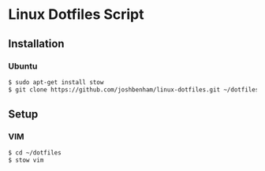 # Linux Dotfiles Script

## Installation

### Ubuntu

```bash
$ sudo apt-get install stow
$ git clone https://github.com/joshbenham/linux-dotfiles.git ~/dotfiles
```


##  Setup

### VIM

```bash
$ cd ~/dotfiles
$ stow vim
```
